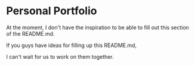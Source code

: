 # Personal Portfolio

<p>At the moment, I don't have the inspiration to be able to fill out this section of the README.md.</p>
<p>If you guys have ideas for filling up this README.md,</p>
<p>I can't wait for us to work on them together.</p>
